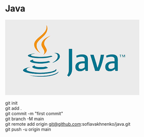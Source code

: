 # Java

![Java](java-logo.jpg)

git init  
git add .  
git commit -m "first commit"  
git branch -M main  
git remote add origin git@github.com:sofiavakhnenko/java.git  
git push -u origin main  
